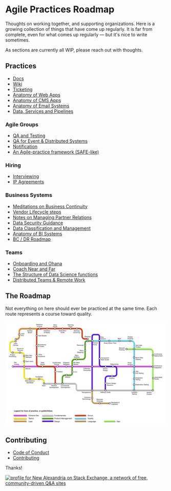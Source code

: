 # Agile Practices Roadmap

Thoughts on working together, and supporting organizations.  Here is a growing collection of things that have come up regularly.  It is far from complete, even for what comes up regularly — but it's nice to write sometimes. 

As sections are currently all WIP, please reach out with thoughts.


## Practices

* [Docs](/docs-best-practices.md)
* [Wiki](wiki-best-practices.md)
* [Ticketing](ticketing-best-practices.md)
* [Anatomy of Web Apps](web-app-anatomy-best-practices.md)
* [Anatomy of CMS Apps](cms-anatomy-best-practices.md)
* [Anatomy of Email Systems](email-engagement-anatomy.md)
* [Data, Services and Pipelines](data-science.md)

### Agile Groups
* [QA and Testing](qa-test-framework.md)
* [QA for Event & Distributed Systems](qa-evented-framework.md)
* [Notification](notification-practices.md)
* [An Agile-practice framework (SAFE-like)](agile-planning-practices.md)

### Hiring
* [Interviewing](interviewing.md)
* [IP Agreements](ip-agreements.md)

### Business Systems
* [Meditations on Business Continuity](business-continuity.md)
* [Vendor Lifecycle steps](vendor-lifecycle.md)
* [Notes on Managing Partner Relations](partners-and-accounts.md)
* [Data Security Guidance](data-security.md)
* [Data Classification and Management](data-classification.md)
* [Anatomy of BI Systems](bi-anatomy-best-practices.md)
* [BC / DR Roadmap](business-continuity-disaster-recovery-roadmap.md)

### Teams
* [Onboarding and Ohana](onboarding.md)
* [Coach Near and Far](coaching-training.md)
* [The Structure of Data Science functions](data-science.md)
* [Distributed Teams & Remote Work](remote-work.md)

## The Roadmap

Not everything on here should ever be practiced at the same time.  Each route represents a course toward quality.  

![](assets/Agile-Underground.jpg)

## Contributing

* [Code of Conduct](CODE_OF_CONDUCT.md)
* [Contributing](CONTRIBUTING.md)


Thanks!

<a href="https://stackexchange.com/users/97237"><img src="https://stackexchange.com/users/flair/97237.png" width="208" height="58" alt="profile for New Alexandria on Stack Exchange, a network of free, community-driven Q&amp;A sites" title="profile for New Alexandria on Stack Exchange, a network of free, community-driven Q&amp;A sites"></a>
